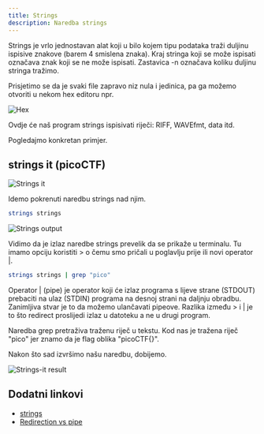 ```yaml
---
title: Strings
description: Naredba strings
---
```


Strings je vrlo jednostavan alat koji u bilo kojem tipu podataka traži duljinu ispisive znakove (barem 4 smislena znaka). Kraj stringa koji se može ispisati označava znak koji se ne može ispisati. Zastavica -n označava koliku duljinu stringa tražimo.

Prisjetimo se da je svaki file zapravo niz nula i jedinica, pa ga možemo otvoriti u nekom hex editoru npr.

![Hex](/images/osint/hex.png)

Ovdje će naš program strings ispisivati riječi: RIFF, WAVEfmt, data itd.

Pogledajmo konkretan primjer.

## strings it (picoCTF)

![Strings it](/images/osint/strings-it.png)

Idemo pokrenuti naredbu strings nad njim.

```bash
strings strings
```

![Strings output](/images/osint/stringsOutput.png)

Vidimo da je izlaz naredbe strings prevelik da se prikaže u terminalu. Tu imamo opciju koristiti > o čemu smo pričali u poglavlju prije ili novi operator |.

```bash
strings strings | grep "pico"
```

Operator | (pipe) je operator koji će izlaz programa s lijeve strane (STDOUT) prebaciti na ulaz (STDIN) programa na desnoj strani na daljnju obradbu. Zanimljiva stvar je to da možemo ulančavati pipeove. Razlika između > i | je to što redirect proslijedi izlaz u datoteku a ne u drugi program.

Naredba grep pretraživa traženu riječ u tekstu. Kod nas je tražena riječ "pico" jer znamo da je flag oblika "picoCTF{}".

Nakon što sad izvršimo našu naredbu, dobijemo.

![Strings-it result](/images/osint/stringsItResult.png)

## Dodatni linkovi

- [strings](https://linux.die.net/man/1/strings)
- [Redirection vs pipe](https://askubuntu.com/questions/172982/what-is-the-difference-between-redirection-and-pipe)